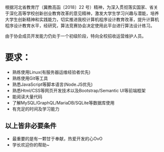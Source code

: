 根据河北省教育厅（冀教高函〔2018〕22 号）精神，为深入贯彻落实国家、省关于深化高等学校创新创业教育改革的意见精神，激发大学生学习兴趣与潜能，培养大学生创新精神和实践能力，切实推进我校计算机程序设计教育改革，提升计算机程序设计教育水平，经研究，算法竞赛协会决定使用此平台进行算法设计练习。

由于协会成员开发能力仍处于一个初级阶段，特向全校招收运营维护人员。
# 要求：
- 熟练使用Linux(有服务器运维经验者优先)
- 熟练使用Git等工具
- 熟悉JavaScript等脚本语言(Node.JS优先)
- 熟悉Html/CSS等网页开发技术以及Bootstrap/Semantic UI等前端框架
- 能阅读大量代码
- 了解MySQL/GraphQL/MariaDB/SQLite等数据库使用
- 有充足的时间及学习能力

## 以上皆非必要条件

- 最重要的是有一颗甘于奉献，热爱开发的心OvO
- 学长欢迎你的帮助~
